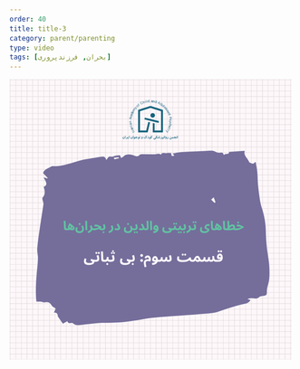 ```yaml
---
order: 40
title: title-3
category: parent/parenting
type: video
tags: [بحران, فرزندپروری]
---
```


[![](../../static/images/parenting3-cover.png)](../../static/videos/parenting3.mp4)
